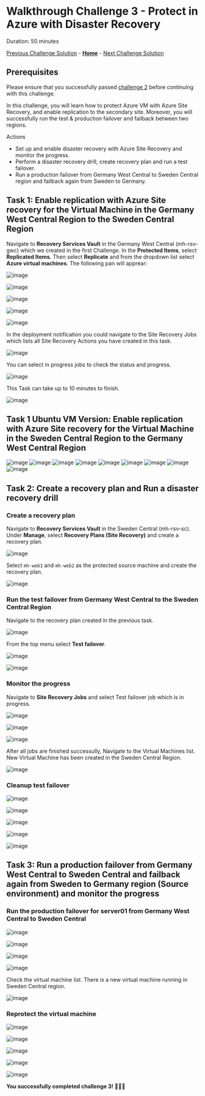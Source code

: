 # Walkthrough Challenge 3 - Protect in Azure with Disaster Recovery

Duration: 50 minutes

[Previous Challenge Solution](../challenge-2/solution.md) - **[Home](../../Readme.md)** - [Next Challenge Solution](../challenge-4/solution.md)

## Prerequisites

Please ensure that you successfully passed [challenge 2](../../Readme.md#challenge-2) before continuing with this challenge.

In this challenge, you will learn how to protect Azure VM with Azure Site Recovery, and enable replication to the secondary site. Moreover, you will successfully run the test & production failover and failback between two regions.

Actions

* Set up and enable disaster recovery with Azure Site Recovery and monitor the progress.
* Perform a disaster recovery drill, create recovery plan and run a test failover.
* Run a production failover from Germany West Central to Sweden Central region and failback again from Sweden to Germany.

## Task 1: Enable replication with Azure Site recovery for the Virtual Machine in the Germany West Central Region to the Sweden Central Region

Navigate to **Recovery Services Vault** in the Germany West Central (mh-rsv-gwc) which we created in the first Challenge. In the **Protected Items**, select **Replicated Items**. Then select **Replicate** and from the dropdown list select **Azure virtual machines**. The following pan will apprear:

![image](./img/mh-ch-screenshot-01.png)

![image](./img/mh-ch-screenshot-02.png)

![image](./img/mh-ch-screenshot-03.png)

![image](./img/mh-ch-screenshot-04.png)

![image](./img/mh-ch-screenshot-05.png)

In the deployment notification you could navigate to the Site Recovery Jobs which lists all Site Recovery Actions you have created in this task.

![image](./img/mh-ch-screenshot-06.png)

You can select in progress jobs to check the status and progress.

![image](./img/mh-ch-screenshot-07.png)

This Task can take up to 10 minutes to finish.

![image](./img/mh-ch-screenshot-08.png)

## Task 1 Ubuntu VM Version: Enable replication with Azure Site recovery for the Virtual Machine in the Sweden Central Region to the Germany West Central Region

![image](./img/01.png)
![image](./img/01a.png)
![image](./img/02.png)
![image](./img/03.png)
![image](./img/03a.png)
![image](./img/04.png)
![image](./img/05.png)
![image](./img/06.png)
![image](./img/07.png)

## Task 2: Create a recovery plan and Run a disaster recovery drill

### Create a recovery plan
Navigate to **Recovery Services Vault** in the Sweden Central (mh-rsv-sc). Under **Manage**, select **Recovery Plans (Site Recovery)** and create a recovery plan.

![image](./img/09.png)

Select `mh-web1` and `mh-web2` as the protected source machine and create the recovery plan.

![image](./img/10.png)

### Run the test failover from Germany West Central to the Sweden Central Region
Navigate to the recovery plan created in the previous task. 

![image](./img/11.png)

From the top menu select **Test failover**.

![image](./img/12.png)


![image](./img/13.png)

### Monitor the progress
Navigate to **Site Recovery Jobs** and select Test failover job which is in progress.

![image](./img/14.png)


![image](./img/15.png)

![image](./img/16.png)

After all jobs are finished successully, Navigate to the Virtual Machines list. New Virtual Machine has been created in the Sweden Central Region.

![image](./img/17.png)

### Cleanup test failover
![image](./img/18.png)

![image](./img/19.png)

![image](./img/20.png)

![image](./img/21.png)

![image](./img/22.png)

## Task 3: Run a production failover from Germany West Central to Sweden Central and failback again from Sweden to Germany region (Source environment) and monitor the progress
### Run the production failover for server01 from Germany West Central to Sweden Central
![image](./img/23.png)

![image](./img/24.png)

![image](./img/25.png)

![image](./img/26.png)

Check the virtual machine list. There is a new virtual machine running in Sweden Central region.

![image](./img/27.png)

### Reprotect the virtual machine
![image](./img/28.png)

![image](./img/29.png)

![image](./img/30.png)

![image](./img/31.png)

![image](./img/32.png)

**You successfully completed challenge 3!** 🚀🚀🚀

